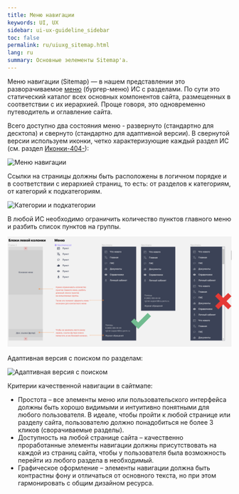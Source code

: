 ```yaml
---
title: Меню навигации
keywords: UI, UX
sidebar: ui-ux-guideline_sidebar
toc: false
permalink: ru/uiuxg_sitemap.html
lang: ru
summary: Основные эелементы Sitemap'a.
---
```


Меню навигации (Sitemap) — в нашем представлении это разворачиваемое [меню](uiuxg_main_menu.ru.md) (бургер-меню) ИС с разделами. По сути это статический каталог всех основных компонентов сайта, размещенных в соответствии с их иерархией. Проще говоря, это одновременно путеводитель и оглавление сайта.

Всего доступно два состояния меню - развернуто (стандартно для десктопа) и свернуто (стандартно для адаптивной версии). В свернутой версии используем иконки, четко характеризующие каждый раздел ИС (см. раздел [Иконки-404-](404.md)):

![Меню навигации](../../../images/pages/guides/ui-ux-guideline/uiuxg_sitemap/1.png)

Ссылки на страницы должны быть расположены в логичном порядке и в соответствии с иерархией страниц, то есть: от разделов к категориям, от категорий к подкатегориям.

![Категории и подкатегории](../../../images/pages/guides/ui-ux-guideline/uiuxg_sitemap/2.png)

В любой ИС необходимо ограничить количество пунктов главного меню и разбить список пунктов на группы.

![Разбиение на группы](../../../images/pages/guides/ui-ux-guideline/uiuxg_sitemap/3.png)

Адаптивная версия с поиском по разделам:

![Адаптивная версия с поиском](../../../images/pages/guides/ui-ux-guideline/uiuxg_sitemap/4.png)

Критерии качественной навигации в сайтмапе:

* Простота – все элементы меню или пользовательского интерфейса должны быть хорошо видимыми и интуитивно понятными для любого пользователя. В идеале, чтобы пройти к любой странице или разделу сайта, пользователю должно понадобиться не более 3 кликов (сворачиваемые разделы).
* Доступность на любой странице сайта – качественно проработанные элементы навигации должны присутствовать на каждой из страниц сайта, чтобы у пользователя была возможность перейти из любого раздела в необходимый.
* Графическое оформление – элементы навигации должна быть контрастны фону и отличаться от основного текста, но при этом гармонировать с общим дизайном ресурса.
